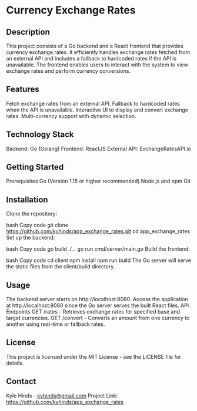 # Currency Exchange Rates

## Description
This project consists of a Go backend and a React frontend that provides currency exchange rates. It efficiently handles exchange rates fetched from an external API and includes a fallback to hardcoded rates if the API is unavailable. The frontend enables users to interact with the system to view exchange rates and perform currency conversions.

## Features
Fetch exchange rates from an external API.
Fallback to hardcoded rates when the API is unavailable.
Interactive UI to display and convert exchange rates.
Multi-currency support with dynamic selection.

## Technology Stack
Backend: Go (Golang)
Frontend: ReactJS
External API: ExchangeRatesAPI.io

## Getting Started
Prerequisites
Go (Version 1.15 or higher recommended)
Node.js and npm
Git

## Installation
Clone the repository:

bash
Copy code
git clone https://github.com/kyhinds/app_exchange_rates.git
cd app_exchange_rates
Set up the backend:

bash
Copy code
go build ./...
go run cmd/server/main.go
Build the frontend:

bash
Copy code
cd client
npm install
npm run build
The Go server will serve the static files from the client/build directory.

## Usage
The backend server starts on http://localhost:8080.
Access the application at http://localhost:8080 since the Go server serves the built React files.
API Endpoints
GET /rates - Retrieves exchange rates for specified base and target currencies.
GET /convert - Converts an amount from one currency to another using real-time or fallback rates.

## License
This project is licensed under the MIT License - see the LICENSE file for details.

## Contact
Kyle Hinds - kyhinds@gmail.com
Project Link: https://github.com/kyhinds/app_exchange_rates